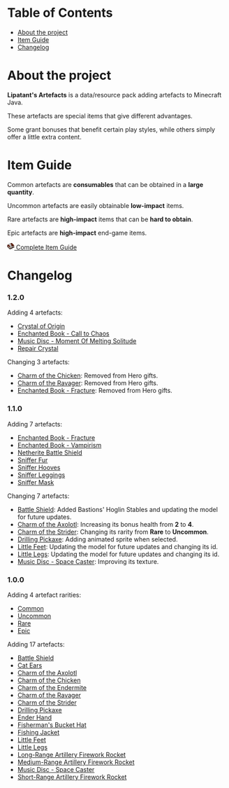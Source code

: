 # Table of Contents

<ul>
    <li><a href="#about-the-project">About the project</a></li>
    <li><a href="#item-guide">Item Guide</a></li>
    <li><a href="#changelog">Changelog</a></li>
</ul>

# About the project

**Lipatant's Artefacts** is a data/resource pack adding artefacts to Minecraft Java.

These artefacts are special items that give different advantages.

Some grant bonuses that benefit certain play styles, while others simply offer a little extra content.

# Item Guide

Common artefacts are **consumables** that can be obtained in a **large quantity**.

Uncommon artefacts are easily obtainable **low-impact** items.

Rare artefacts are **high-impact** items that can be **hard to obtain**.

Epic artefacts are **high-impact** end-game items.

[![](doc/guide.png) Complete Item Guide](/doc/ItemGuide.md)

# Changelog

### 1.2.0

Adding 4 artefacts:

- <a href="doc/ItemGuide.md#crystal-of-origin">Crystal of Origin</a>
- <a href="doc/ItemGuide.md#enchanted-book---call-to-chaos">Enchanted Book - Call to Chaos</a>
- <a href="doc/ItemGuide.md#music-disc---moment-of-melting-solitude">Music Disc - Moment Of Melting Solitude</a>
- <a href="doc/ItemGuide.md#repair-crystal">Repair Crystal</a>

Changing 3 artefacts:

- <a href="doc/ItemGuide.md#charm-of-the-chicken">Charm of the Chicken</a>: Removed from Hero gifts.
- <a href="doc/ItemGuide.md#charm-of-the-ravager">Charm of the Ravager</a>: Removed from Hero gifts.
- <a href="doc/ItemGuide.md#enchanted-book---fracture">Enchanted Book - Fracture</a>: Removed from Hero gifts.

### 1.1.0

Adding 7 artefacts:

- <a href="doc/ItemGuide.md#enchanted-book---fracture">Enchanted Book - Fracture</a>
- <a href="doc/ItemGuide.md#enchanted-book---vampirism">Enchanted Book - Vampirism</a>
- <a href="doc/ItemGuide.md#netherite-battle-shield">Netherite Battle Shield</a>
- <a href="doc/ItemGuide.md#sniffer-fur">Sniffer Fur</a>
- <a href="doc/ItemGuide.md#sniffer-hooves">Sniffer Hooves</a>
- <a href="doc/ItemGuide.md#sniffer-leggings">Sniffer Leggings</a>
- <a href="doc/ItemGuide.md#sniffer-mask">Sniffer Mask</a>

Changing 7 artefacts:

- <a href="doc/ItemGuide.md#battle-shield">Battle Shield</a>: Added Bastions' Hoglin Stables and updating the model for future updates.
- <a href="doc/ItemGuide.md#charm-of-the-axolotl">Charm of the Axolotl</a>: Increasing its bonus health from **2** to **4**.
- <a href="doc/ItemGuide.md#charm-of-the-strider">Charm of the Strider</a>: Changing its rarity from **Rare** to **Uncommon**.
- <a href="doc/ItemGuide.md#drilling-pickaxe">Drilling Pickaxe</a>: Adding animated sprite when selected.
- <a href="doc/ItemGuide.md#little-feet">Little Feet</a>: Updating the model for future updates and changing its id.
- <a href="doc/ItemGuide.md#little-legs">Little Legs</a>: Updating the model for future updates and changing its id.
- <a href="doc/ItemGuide.md#music-disc---space-caster">Music Disc - Space Caster</a>: Improving its texture.

### 1.0.0

Adding 4 artefact rarities:

- <a href="doc/ItemGuide.md#common-artefacts">Common</a>
- <a href="doc/ItemGuide.md#uncommon-artefacts">Uncommon</a>
- <a href="doc/ItemGuide.md#rare-artefacts">Rare</a>
- <a href="doc/ItemGuide.md#epic-artefacts">Epic</a>

Adding 17 artefacts:

- <a href="doc/ItemGuide.md#battle-shield">Battle Shield</a>
- <a href="doc/ItemGuide.md#cat-ears">Cat Ears</a>
- <a href="doc/ItemGuide.md#charm-of-the-axolotl">Charm of the Axolotl</a>
- <a href="doc/ItemGuide.md#charm-of-the-chicken">Charm of the Chicken</a>
- <a href="doc/ItemGuide.md#charm-of-the-endermite">Charm of the Endermite</a>
- <a href="doc/ItemGuide.md#charm-of-the-ravager">Charm of the Ravager</a>
- <a href="doc/ItemGuide.md#charm-of-the-strider">Charm of the Strider</a>
- <a href="doc/ItemGuide.md#drilling-pickaxe">Drilling Pickaxe</a>
- <a href="doc/ItemGuide.md#ender-hand">Ender Hand</a>
- <a href="doc/ItemGuide.md#fishermans-bucket-hat">Fisherman's Bucket Hat</a>
- <a href="doc/ItemGuide.md#fishing-jacket">Fishing Jacket</a>
- <a href="doc/ItemGuide.md#little-feet">Little Feet</a>
- <a href="doc/ItemGuide.md#little-legs">Little Legs</a>
- <a href="doc/ItemGuide.md#long-range-artillery-firework-rocket">Long-Range Artillery Firework Rocket</a>
- <a href="doc/ItemGuide.md#medium-range-artillery-firework-rocket">Medium-Range Artillery Firework Rocket</a>
- <a href="doc/ItemGuide.md#music-disc---space-caster">Music Disc - Space Caster</a>
- <a href="doc/ItemGuide.md#short-range-artillery-firework-rocket">Short-Range Artillery Firework Rocket</a>